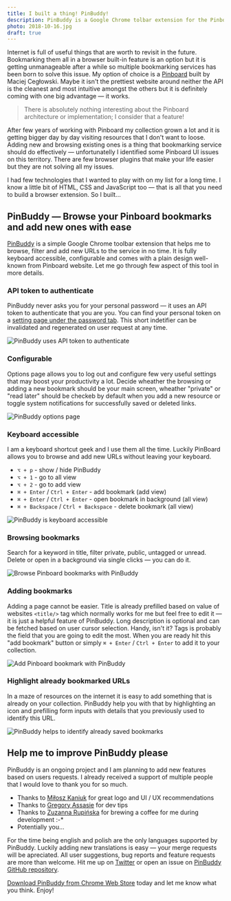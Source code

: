 ```yaml
---
title: I built a thing! PinBuddy!
description: PinBuddy is a Google Chrome tolbar extension for the Pinboard bookmarking service that lets you browse and add new bookmarks with ease. It is fully keyboard accessible and highlights previously bookmarked websites. It uses API token to make a servers calls and never asks you for your password.
photo: 2018-10-16.jpg
draft: true
---
```


Internet is full of useful things that are worth to revisit in the future. Bookmarking them all in a browser built-in feature is an option but it is getting unmanageable after a while so multiple bookmarking services has been born to solve this issue. My option of choice is a [Pinboard](http://pinboard.in) built by Maciej Cegłowski. Maybe it isn't the prettiest website around neither the API is the cleanest and most intuitive amongst the others but it is definitely coming with one big advantage — it works.

> There is absolutely nothing interesting about the Pinboard architecture or implementation; I consider that a feature!

After few years of working with Pinboard my collection grown a lot and it is getting bigger day by day visiting resources that I don't want to loose. Adding new and browsing existing ones is a thing that bookmarking service should do effectively — unfortunatelly I identified some Pinboard UI issues on this territory. There are few browser plugins that make your life easier but they are not solving all my issues.

I had few technologies that I wanted to  play with on my list for a long time. I know a little bit of HTML, CSS and JavaScript too — that is all that you need to build a browser extension. So I built…

## PinBuddy — Browse your Pinboard bookmarks and add new ones with ease

[PinBuddy](https://chrome.google.com/webstore/detail/pinbuddy/ppokjacfheflhaojmndcblibahmopkfl) is a simple Google Chrome toolbar extension that helps me to browse, filter and add new URLs to the service in no time. It is fully keyboard accessible, configurable and comes with a plain design well-known from Pinboard website. Let me go through few aspect of this tool in more details.

### API token to authenticate

PinBuddy never asks you for your personal password — it uses an API token to authenticate that you are you. You can find your personal token on a [setting page under the password tab](https://pinboard.in/settings/password). This short indetifier can be invalidated and regenerated on user request at any time.

![PinBuddy uses API token to authenticate](/photos/2018-10-16-1.jpg)

### Configurable

Options page allows you to log out and configure few very useful settings that may boost your productivity a lot. Decide wheather the browsing or adding a new bookmark should be your main screen, wheather "private" or "read later"  should be checkeb by default when you add a new resource or toggle system notifications for successfully saved or deleted links.

![PinBuddy options page](/photos/2018-10-16-2.jpg)

### Keyboard accessible

I am a keyboard shortcut geek and I use them all the time. Luckily PinBoard allows you to browse and add new URLs without leaving your keyboard.

- `⌥ + p` - show / hide PinBuddy
- `⌥ + 1` - go to all view
- `⌥ + 2` - go to add view
- `⌘ + Enter` / `Ctrl + Enter` - add bookmark (add view)
- `⌘ + Enter` / `Ctrl + Enter` - open bookmark in background (all view)
- `⌘ + Backspace` / `Ctrl + Backspace` - delete bookmark (all view)


![PinBuddy is keyboard accessible](/photos/2018-10-16-3.gif)

### Browsing bookmarks

Search for a keyword in title, filter private, public, untagged or unread. Delete or open in a background via single clicks — you can do it.

![Browse Pinboard bookmarks with PinBuddy](/photos/2018-10-16-4.jpg)

### Adding bookmarks

Adding a page cannot be easier. Title is already prefilled based on value of websites `<title/>` tag which normally works for me but feel free to edit it — it is just a helpful feature of PinBuddy. Long description is optional and can be fetched based on user cursor selection. Handy, isn't it? Tags is probably the field that you are going to edit the most. When you are ready hit this "add bookmark" button or simply `⌘ + Enter` / `Ctrl + Enter` to add it to your collection.

![Add Pinboard bookmark with PinBuddy](/photos/2018-10-16-5.jpg)

### Highlight already bookmarked URLs

In a maze of resources on the internet it is easy to add something that is already on your collection. PinBuddy help you with that by highlighting an icon and prefilling form inputs with details that you previously used to identify this URL.

![PinBuddy helps to identify already saved bookmarks](/photos/2018-10-16-6.jpg)

## Help me to improve PinBuddy please

PinBuddy is an ongoing project and I am planning to add new features based on users requests. I already received a support of multiple people that I would love to thank you for so much.

- Thanks to [Miłosz Kaniuk](https://www.behance.net/miloszkanibf79) for great logo and UI / UX recommendations
- Thanks to [Gregory Assasie](https://twitter.com/gregory_jarvez) for dev tips
- Thanks to [Zuzanna Rupińska](https://www.instagram.com/zuzanna.rupinska/) for brewing a coffee for me during development  :-*
- Potentially you…

For the time being english and polish are the only languages supported by PinBuddy. Luckily adding new translations is easy — your merge requests will be apreciated. All user suggestions, bug reports and feature requests are more than welcome. Hit me up on [Twitter](https://twitter.com/pawelgrzybek) or open an issue on [PinBuddy GitHub repository](https://github.com/pawelgrzybek/PinBuddy).

[Download PinBuddy from Chrome Web Store](https://chrome.google.com/webstore/detail/pinbuddy/ppokjacfheflhaojmndcblibahmopkfl) today and let me know what you think. Enjoy!
